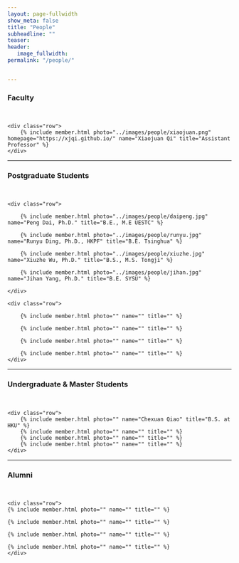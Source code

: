 ```yaml
---
layout: page-fullwidth
show_meta: false
title: "People"
subheadline: ""
teaser: 
header:
   image_fullwidth: 
permalink: "/people/"


---
```




<div class="row">
	<div class="row">
		<h3>Faculty</h3>
		<br/>
	</div>
	
	<div class="row">
		{% include member.html photo="../images/people/xiaojuan.png" homepage="https://xjqi.github.io/" name="Xiaojuan Qi" title="Assistant Professor" %}
	</div>


</div>

---

<div class="row">
	<div class="row">
		<h3 class="medium-12">Postgraduate Students</h3>
		<br/>
	</div>
	
	<div class="row">

		{% include member.html photo="../images/people/daipeng.jpg" name="Peng Dai, Ph.D." title="B.E., M.E UESTC" %}

		{% include member.html photo="../images/people/runyu.jpg" name="Runyu Ding, Ph.D., HKPF" title="B.E. Tsinghua" %}

		{% include member.html photo="../images/people/xiuzhe.jpg" name="Xiuzhe Wu, Ph.D." title="B.S., M.S. Tongji" %}

		{% include member.html photo="../images/people/jihan.jpg" name="Jihan Yang, Ph.D." title="B.E. SYSU" %}

	</div>

	<div class="row">
	
		{% include member.html photo="" name="" title="" %}

		{% include member.html photo="" name="" title="" %}

		{% include member.html photo="" name="" title="" %}

		{% include member.html photo="" name="" title="" %}
	</div>
	
</div>

---

<div class="row">
	<div class="row">
		<h3 class="medium-12">Undergraduate & Master Students</h3>
		<br/>
	</div>

	<div class="row">
		{% include member.html photo="" name="Chexuan Qiao" title="B.S. at HKU" %}
		{% include member.html photo="" name="" title="" %}
		{% include member.html photo="" name="" title="" %}
		{% include member.html photo="" name="" title="" %}
	</div>
</div>

---

<div class="row">
	<div class="row">
		<h3 class="medium-12">Alumni</h3>
		<br/>
	</div>

	<div class="row">
	{% include member.html photo="" name="" title="" %}

	{% include member.html photo="" name="" title="" %}

	{% include member.html photo="" name="" title="" %}

	{% include member.html photo="" name="" title="" %}
    </div>	
</div>
